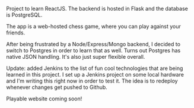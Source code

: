 Project to learn ReactJS. The backend is hosted in Flask and the database is PostgreSQL.

The app is a web-hosted chess game, where you can play against your friends.

After being frustrated by a Node/Express/Mongo backend, I decided to switch to Postgres in order to learn that as well. Turns out Postgres has native JSON handling. It's also just super flexible overall.

Update: added Jenkins to the list of fun cool technologies that are being learned in this project. I set up a Jenkins project on some local hardware and I'm writing this right now in order to test it. The idea is to redeploy whenever changes get pushed to Github.

Playable website coming soon!
